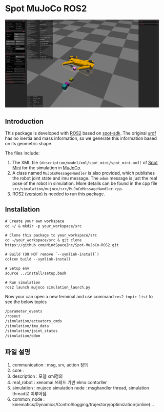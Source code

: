 # Spot MuJoCo ROS2

<div align="center">
    <img src="./results.png">
</div>

## Introduction

This package is developed with [ROS2](https://docs.ros.org/en/humble/index.html) based on [spot-sdk](https://github.com/boston-dynamics/spot-sdk). The original [urdf](https://github.com/boston-dynamics/spot-sdk/tree/master/files) has no inertia and mass information, so we generate this information based on its geometric shape.

The files include:

1. The XML file `(description/model/xml/spot_mini/spot_mini.xml)` of [Spot Mini](https://www.bostondynamics.com/products/spot) for the simulation in [MuJoCo](https://mujoco.org/).
2. A class named `MuJoCoMessageHandler` is also provided, which publishes the robot joint state and imu message. The `odom` message is just the real pose of the robot in simulation. More details can be found in the cpp file `src/simulation/mujoco/src/MuJoCoMessageHandler.cpp`.
3. ROS2 ([version](https://docs.ros.org/en/humble/index.html)) is needed to run this package.

## Installation

```
# Create your own workspace
cd ~/ & mkdir -p your_workspace/src
```

```
# Clone this package to your_workspace/src
cd ~/your_workspace/src & git clone https://github.com/MindSpaceInc/Spot-MuJoCo-ROS2.git
```

```
# Build (DO NOT remove `--symlink-install`)
colcon build --symlink-install 
```

```
# Setup env
source ../install/setup.bash
```

```
# Run simulation 
ros2 launch mujoco simulation_launch.py
```

Now your can open a new terminal and use command `ros2 topic list` to see the below topics
```
/parameter_events
/rosout
/simulation/actuators_cmds
/simulation/imu_data
/simulation/joint_states
/simulation/odom

```


## 파일 설명 

1. communication : msg, srv, action 정의 
2. core : 
3. description : 모델 xml정의 
4. real_robot : xenomai 쓰레드 기반 elmo contorller
5. simulation : mujoco simulation node : msghandler thread, simulation thread로 이루어짐.
6. common_node : kinematics/Dynamics/Control/logging/trajectory/optimization(online)...
